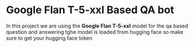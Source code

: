 # Google Flan T-5-xxl Based QA bot
In this project we are using the **Google Flan T-5-xxl** model for the qa based question and answering tghe model is loaded from hugging face so make sure to get your hugging face token
